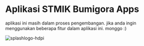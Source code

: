 # Aplikasi STMIK Bumigora Apps

aplikasi ini masih dalam proses pengembangan. jika anda ingin menggunakan beberapa fitur dalam aplikasi ini. monggo :)

![splashlogo-hdpi](https://user-images.githubusercontent.com/23120897/38767348-03d5b1a2-4012-11e8-935c-79845516675e.png)
